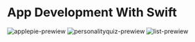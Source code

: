 # App Development With Swift

![applepie-prewiew](https://i.ibb.co/WybM0pK/applepie.gif)
![personalityquiz-prewiew](https://i.ibb.co/QHWyLgP/list.gif)
![list-prewiew](https://i.ibb.co/mq68zMK/personalityquiz.gif)
